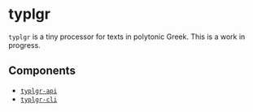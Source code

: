 # typlgr
`typlgr` is a tiny processor for texts in polytonic Greek.
This is a work in progress.

## Components
- [`typlgr-api`](./typlgr-api/README.md)
- [`typlgr-cli`](./typlgr-cli/README.md)